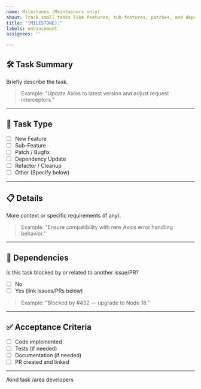 ```yaml
---
name: Milestones (Maintainers only)
about: Track small tasks like features, sub-features, patches, and dependency updates.
title: "[MILESTONE]:"
labels: enhancement
assignees: ''

---
```


## 🛠️ Task Summary

Briefly describe the task.

> Example: "Update Axios to latest version and adjust request interceptors."

---

## 🧩 Task Type

- [ ] New Feature
- [ ] Sub-Feature
- [ ] Patch / Bugfix
- [ ] Dependency Update
- [ ] Refactor / Cleanup
- [ ] Other (Specify below)

---

## 📋 Details

More context or specific requirements (if any).

> Example: "Ensure compatibility with new Axios error handling behavior."

---

## 🔗 Dependencies

Is this task blocked by or related to another issue/PR?

- [ ] No
- [ ] Yes (link issues/PRs below)

> Example: "Blocked by #432 — upgrade to Node 18."

---

## ✅ Acceptance Criteria

- [ ] Code implemented
- [ ] Tests (if needed)
- [ ] Documentation (if needed)
- [ ] PR created and linked

---

/kind task
/area developers
